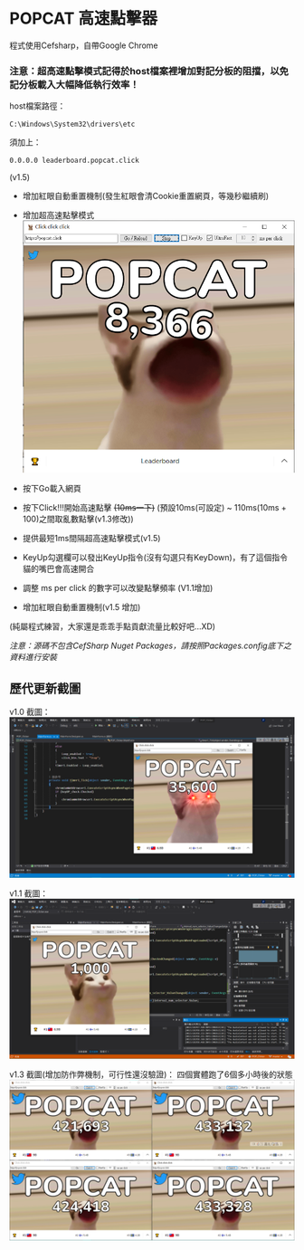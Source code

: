 # POPCAT 高速點擊器
程式使用Cefsharp，自帶Google Chrome

### 注意：超高速點擊模式記得於host檔案裡增加對記分板的阻擋，以免記分板載入大幅降低執行效率！
host檔案路徑：
```
C:\Windows\System32\drivers\etc
```
須加上：
```
0.0.0.0 leaderboard.popcat.click
```

(v1.5)
* 增加紅眼自動重置機制(發生紅眼會清Cookie重置網頁，等幾秒繼續刷)
* 增加超高速點擊模式
![Screenshot](CAP4.png)

* 按下Go載入網頁
* 按下Click!!!開始高速點擊 ~~(10ms一下)~~ (預設10ms(可設定) ~ 110ms(10ms + 100)之間取亂數點擊(v1.3修改))
* 提供最短1ms間隔超高速點擊模式(v1.5)
* KeyUp勾選欄可以發出KeyUp指令(沒有勾選只有KeyDown)，有了這個指令貓的嘴巴會高速開合
* 調整 ms per click 的數字可以改變點擊頻率 (V1.1增加)
* 增加紅眼自動重置機制(v1.5 增加)

(純屬程式練習，大家還是乖乖手點貢獻流量比較好吧...XD)

*注意：源碼不包含CefSharp Nuget Packages，請按照Packages.config底下之資料進行安裝*

## 歷代更新截圖

v1.0 截圖：
![Screenshot](CAP.png)

v1.1 截圖：
![Screenshot](CAP2.png)

v1.3 截圖(增加防作弊機制，可行性還沒驗證)：
四個實體跑了6個多小時後的狀態
![Screenshot](CAP3.png)
